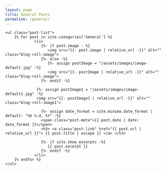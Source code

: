 ```yaml
---
layout: page
title: General Posts
permalink: /general/
---
```


<div class="home">

    <ul class="post-list">
        {% for post in site.categories['General'] %}
                 <li>
                    {%- if post.image - %}      
                       <img src="{{- post.image | relative_url -}}" alt="" class="blog-roll-image">
                    {%- else -%}  
                       {%- assign postImage = "/assets/images/image-default.jpg" -%}  
                       <img src="{{- postImage | relative_url -}}" alt="" class="blog-roll-image">
                    {%- endif -%}
                     
                  {%- assign postImage1 = "/assets/images/image-default1.jpg" -%}  
                  <img src="{{- postImage1 | relative_url -}}" alt="" class="blog-roll-image1">

                    {%- assign date_format = site.minima.date_format | default: "%b %-d, %Y" -%}
                    <span class="post-meta">{{ post.date | date: date_format }}</span>
                    <h3> <a class="post-link" href="{{ post.url | relative_url }}"> {{ post.title | escape }} </a> </h3>
        
                    {%- if site.show_excerpts -%}
                       {{ post.excerpt }}
                    {%- endif -%}
                 </li>
        {% endfor %}
    </ul> 
</div>

